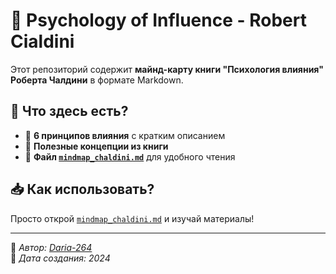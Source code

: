 # 📖 Psychology of Influence - Robert Cialdini

Этот репозиторий содержит **майнд-карту книги "Психология влияния" Роберта Чалдини** в формате Markdown.

## 📌 Что здесь есть?
- 🧠 **6 принципов влияния** с кратким описанием
- 📜 **Полезные концепции из книги**
- 📖 **Файл [`mindmap_chaldini.md`](mindmap_chaldini.md)** для удобного чтения

## 📥 Как использовать?
Просто открой [`mindmap_chaldini.md`](mindmap_chaldini.md) и изучай материалы!

---

🚀 _Автор: [Daria-264](https://github.com/Daria-264)_  
📅 _Дата создания: 2024_
